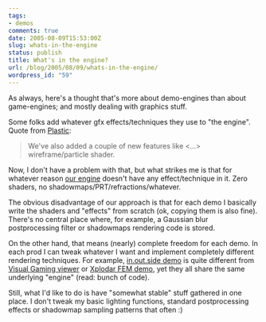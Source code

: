 ```yaml
---
tags:
- demos
comments: true
date: 2005-08-09T15:53:00Z
slug: whats-in-the-engine
status: publish
title: What's in the engine?
url: /blog/2005/08/09/whats-in-the-engine/
wordpress_id: "59"
---
```


As always, here's a thought that's more about demo-engines than about game-engines; and mostly dealing with graphics stuff.

Some folks add whatever gfx effects/techniques they use to "the engine". Quote from [Plastic](http://www.plastic-demo.org/):


> We've also added a couple of new features like <...> wireframe/particle shader.

Now, I don't have a problem with that, but what strikes me is that for whatever reason [our engine](http://dingus.berlios.de/) doesn't have any effect/technique in it. Zero shaders, no shadowmaps/PRT/refractions/whatever.

The obvious disadvantage of our approach is that for each demo I basically write the shaders and "effects" from scratch (ok, copying them is also fine). There's no central place where, for example, a Gaussian blur postprocessing filter or shadowmaps rendering code is stored.

On the other hand, that means (nearly) complete freedom for each demo. In each prod I can tweak whatever I want and implement completely different rendering techniques. For example, [in.out.side demo](http://nesnausk.org/inoutside) is quite different from [Visual Gaming viewer](http://dingus.berlios.de/index.php?n=Main.ProjNanobots) or [Xplodar FEM demo](http://aras-p.info/projXplodar.html), yet they all share the same underlying "engine" (read: bunch of code).

Still, what I'd like to do is have "somewhat stable" stuff gathered in one place. I don't tweak my basic lighting functions, standard postprocessing effects or shadowmap sampling patterns that often :)
